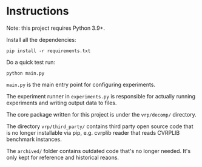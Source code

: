# Instructions

Note: this project requires Python 3.9+.

Install all the dependencies:
```
pip install -r requirements.txt
```

Do a quick test run:
```
python main.py
```

`main.py` is the main entry point for configuring experiments.

The experiment runner in `experiments.py` is responsible for actually running experiments and writing output data to files.

The core package written for this project is under the `vrp/decomp/` directory.

The directory `vrp/third_party/` contains third party open source code that is no longer installable via pip, e.g. cvrplib reader that reads CVRPLIB benchmark instances.

The `archived/` folder contains outdated code that's no longer needed. It's only kept for reference and historical reaons.
